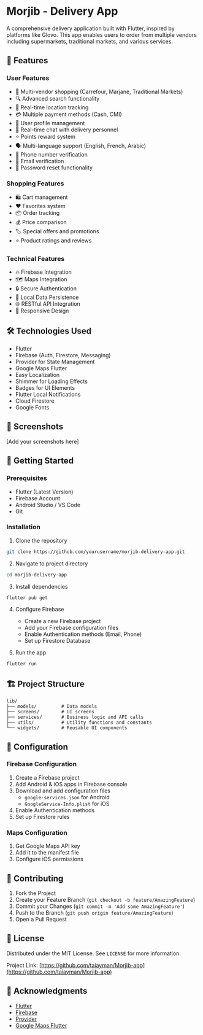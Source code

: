 # Morjib - Delivery App

A comprehensive delivery application built with Flutter, inspired by platforms like Glovo. This app enables users to order from multiple vendors including supermarkets, traditional markets, and various services.

## 🌟 Features

### User Features
- 🛒 Multi-vendor shopping (Carrefour, Marjane, Traditional Markets)
- 🔍 Advanced search functionality
- 📍 Real-time location tracking
- 💳 Multiple payment methods (Cash, CMI)
- 👤 User profile management
- 💬 Real-time chat with delivery personnel
- ⭐ Points reward system
- 🗣️ Multi-language support (English, French, Arabic)
- 📱 Phone number verification
- 📧 Email verification
- 🔑 Password reset functionality

### Shopping Features
- 🛍️ Cart management
- ❤️ Favorites system
- 📦 Order tracking
- 💰 Price comparison
- 🏷️ Special offers and promotions
- ⭐ Product ratings and reviews

### Technical Features
- 🔥 Firebase Integration
- 🗺️ Maps Integration
- 🔒 Secure Authentication
- 💾 Local Data Persistence
- 🌐 RESTful API Integration
- 📱 Responsive Design

## 🛠️ Technologies Used

- Flutter
- Firebase (Auth, Firestore, Messaging)
- Provider for State Management
- Google Maps Flutter
- Easy Localization
- Shimmer for Loading Effects
- Badges for UI Elements
- Flutter Local Notifications
- Cloud Firestore
- Google Fonts

## 📱 Screenshots

[Add your screenshots here]

## 🚀 Getting Started

### Prerequisites

- Flutter (Latest Version)
- Firebase Account
- Android Studio / VS Code
- Git

### Installation

1. Clone the repository
```bash
git clone https://github.com/yourusername/morjib-delivery-app.git
```

2. Navigate to project directory
```bash
cd morjib-delivery-app
```

3. Install dependencies
```bash
flutter pub get
```

4. Configure Firebase
   - Create a new Firebase project
   - Add your Firebase configuration files
   - Enable Authentication methods (Email, Phone)
   - Set up Firestore Database

5. Run the app
```bash
flutter run
```

## 🏗️ Project Structure

```
lib/
├── models/         # Data models
├── screens/        # UI screens
├── services/       # Business logic and API calls
├── utils/          # Utility functions and constants
└── widgets/        # Reusable UI components
```

## 🔧 Configuration

### Firebase Configuration

1. Create a Firebase project
2. Add Android & iOS apps in Firebase console
3. Download and add configuration files
   - `google-services.json` for Android
   - `GoogleService-Info.plist` for iOS
4. Enable Authentication methods
5. Set up Firestore rules

### Maps Configuration

1. Get Google Maps API key
2. Add it to the manifest file
3. Configure iOS permissions

## 🤝 Contributing

1. Fork the Project
2. Create your Feature Branch (`git checkout -b feature/AmazingFeature`)
3. Commit your Changes (`git commit -m 'Add some AmazingFeature'`)
4. Push to the Branch (`git push origin feature/AmazingFeature`)
5. Open a Pull Request

## 📃 License

Distributed under the MIT License. See `LICENSE` for more information.

Project Link: [https://github.com/taiayman/Morjib-app](https://github.com/taiayman/Morjib-app)

## 🙏 Acknowledgments

- [Flutter](https://flutter.dev)
- [Firebase](https://firebase.google.com)
- [Provider](https://pub.dev/packages/provider)
- [Google Maps Flutter](https://pub.dev/packages/google_maps_flutter)
